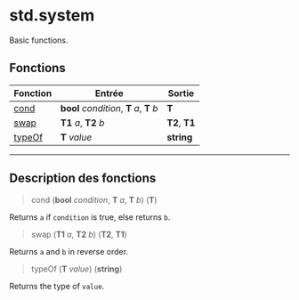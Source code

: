 # std.system

Basic functions.
## Fonctions
|Fonction|Entrée|Sortie|
|-|-|-|
|[cond](#func_0)|**bool** *condition*, **T** *a*, **T** *b*|**T**|
|[swap](#func_1)|**T1** *a*, **T2** *b*|**T2**, **T1**|
|[typeOf](#func_2)|**T** *value*|**string**|


***
## Description des fonctions

<a id="func_0"></a>
> cond (**bool** *condition*, **T** *a*, **T** *b*) (**T**)

Returns `a` if `condition` is true, else returns `b`.

<a id="func_1"></a>
> swap (**T1** *a*, **T2** *b*) (**T2**, **T1**)

Returns `a` and `b` in reverse order.

<a id="func_2"></a>
> typeOf (**T** *value*) (**string**)

Returns the type of `value`.

